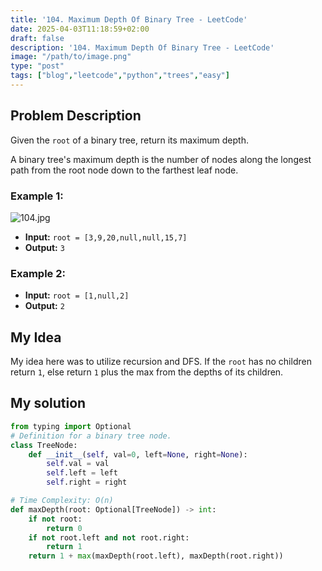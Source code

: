 ```yaml
---
title: '104. Maximum Depth Of Binary Tree - LeetCode'
date: 2025-04-03T11:18:59+02:00
draft: false
description: '104. Maximum Depth Of Binary Tree - LeetCode'
image: "/path/to/image.png"
type: "post"
tags: ["blog","leetcode","python","trees","easy"]
---
```

## Problem Description

Given the `root` of a binary tree, return its maximum depth.

A binary tree's maximum depth is the number of nodes along the longest path from the root node down to the farthest leaf node.

### Example 1:
![104.jpg](/images/104.jpg)
* **Input:** `root = [3,9,20,null,null,15,7]`
* **Output:** `3`
### Example 2:
* **Input:** `root = [1,null,2]`
* **Output:** `2`

## My Idea

My idea here was to utilize recursion and DFS. If the `root` has no children return `1`, else return `1` plus the max from the depths of its children.

## My solution
```python
from typing import Optional
# Definition for a binary tree node.
class TreeNode:
    def __init__(self, val=0, left=None, right=None):
        self.val = val
        self.left = left
        self.right = right

# Time Complexity: O(n)
def maxDepth(root: Optional[TreeNode]) -> int:
    if not root:
        return 0
    if not root.left and not root.right:
        return 1
    return 1 + max(maxDepth(root.left), maxDepth(root.right))

```
